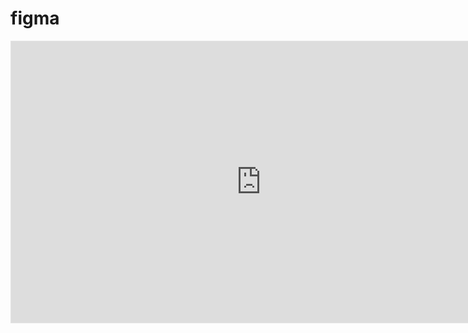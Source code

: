 # figma

<iframe style="border: 1px solid rgba(0, 0, 0, 0.1);" width="800" height="450" src="https://www.figma.com/embed?embed_host=share&url=https%3A%2F%2Fwww.figma.com%2Ffile%2FJ6jBJ4N3MtKNCTGlweCIZy%2Fassignment6-chuqing%3Fnode-id%3D0%253A1" allowfullscreen></iframe>
